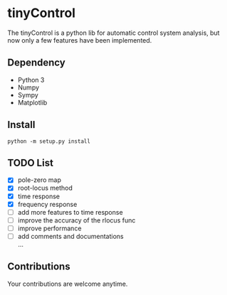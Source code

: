 # tinyControl
The tinyControl is a python lib for automatic control system analysis,
but now only a few features have been implemented.

## Dependency
+ Python 3
+ Numpy
+ Sympy
+ Matplotlib

## Install
    python -m setup.py install

## TODO List
- [x] pole-zero map
- [x] root-locus method
- [x] time response
- [x] frequency response
- [ ] add more features to time response
- [ ] improve the accuracy of the rlocus func
- [ ] improve performance  
- [ ] add comments and documentations  
    ...

## Contributions
Your contributions are welcome anytime.
